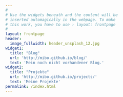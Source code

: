 ```yaml
---
#
# Use the widgets beneath and the content will be
# inserted automagically in the webpage. To make
# this work, you have to use › layout: frontpage
#
layout: frontpage
header:
  image_fullwidth: header_unsplash_12.jpg
widget1:
  title: "Blog"
  url: 'http://mibo.github.io/blog/'
  text: 'Mein noch nicht vorhandener Blog.'
widget2:
  title: "Projekte"
  url: 'http://mibo.github.io/projects/'
  text: 'Meine Projekte'
permalink: /index.html
---
```

